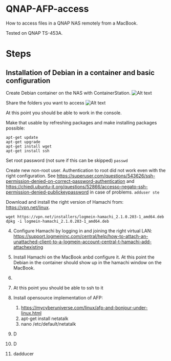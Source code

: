 # QNAP-AFP-access
How to access files in a QNAP NAS remotely from a MacBook.

Tested on QNAP TS-453A.

# Steps
## Installation of Debian in a container and basic configuration
Create Debian container on the NAS with ContainerStation.
![Alt text](readme1.jpg)

Share the folders you want to access
![Alt text](readme2.jpg)

At this point you should be able to work in the console.

Make that usable by refreshing packages and make installing packages possible:
```
apt-get update
apt-get upgrade
apt-get install wget
apt-get install ssh
```

Set root password (not sure if this can be skipped)
`passwd`

Create new non-root user. Authentication to root did not work even with the right configuration. See https://superuser.com/questions/543626/ssh-permission-denied-on-correct-password-authentication and https://chiedi.ubuntu-it.org/questions/52866/accesso-negato-ssh-permission-denied-publickeypassword in case of problems.
`adduser ste`

Download and install the right version of Hamachi from: https://vpn.net/linux.
```
wget https://vpn.net/installers/logmein-hamachi_2.1.0.203-1_amd64.deb
dpkg -i logmein-hamachi_2.1.0.203-1_amd64.deb
```

4. Configure Hamachi by logging in and joining the right virtual LAN: https://support.logmeininc.com/central/help/how-to-attach-an-unattached-client-to-a-logmein-account-central-t-hamachi-add-attachexisting

5. Install Hamachi on the MacBook anbd configure it. At this point the Debian in the container should show up in the hamachi window on the MacBook.


7. 

9. At this point you should be able to ssh to it
10. Install opensource implementation of AFP:
    1. https://mycyberuniverse.com/linux/afp-and-bonjour-under-linux.html
    2. apt-get install netatalk
    3. nano /etc/default/netatalk
11. D
12. D
13. dadducer
